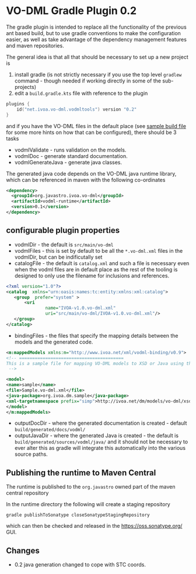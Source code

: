 VO-DML Gradle Plugin 0.2
=====================

The gradle plugin is intended to replace all the functionality of the 
previous ant based build, but to use gradle conventions to make the configuration
easier, as well as take advantage of the dependency management features and maven repositories.

The general idea is that all that should be necessary to set up a new project is


1. install gradle (is not strictly necessary if you use the top level `gradlew` command - though needed if working directly in some of the sub-projects)
2. edit a `build.gradle.kts` file with reference to the plugin

```kotlin
plugins {
    id("net.ivoa.vo-dml.vodmltools") version "0.2"
}
```

and if you have the VO-DML files in the default place (see [sample build file](./sample/build.gradle.kts) for some more hints on how that can be configured), 
there should be 3 tasks

* vodmlValidate - runs validation on the models.
* vodmlDoc - generate standard documentation.
* vodmlGenerateJava - generate java classes.

The generated java code depends on the VO-DML java runtime library, which can be
referenced in maven with the following co-ordinates

```xml
<dependency>
  <groupId>org.javastro.ivoa.vo-dml</groupId>
  <artifactId>vodml-runtime</artifactId>
  <version>0.1</version>
</dependency>
```

## configurable plugin properties

* vodmlDir - the default is `src/main/vo-dml`
* vodmlFiles - this is set by default to be all the `*.vo-dml.xml` files in the vodmlDir, but can be indificutally set
* catalogFile - the default is `catalog.xml` and such a file is necessary even when the vodml files are in default place
  as the rest of the tooling is designed to only use the filename for inclusions and references.
```xml
<?xml version="1.0"?>
<catalog  xmlns="urn:oasis:names:tc:entity:xmlns:xml:catalog">  
   <group  prefer="system" >
       <uri
               name="IVOA-v1.0.vo-dml.xml"
               uri="src/main/vo-dml/IVOA-v1.0.vo-dml.xml"/>
   </group>
</catalog>
```
* bindingFiles - the files that specify the mapping details between the models and the generated code.
```xml
<m:mappedModels xmlns:m="http://www.ivoa.net/xml/vodml-binding/v0.9">
<!-- ========================================
This is a sample file for mapping VO-DML models to XSD or Java using the gradle tooling
 -->

<model>
<name>sample</name>
<file>Sample.vo-dml.xml</file>
<java-package>org.ivoa.dm.sample</java-package>
<xml-targetnamespace prefix="simp">http://ivoa.net/dm/models/vo-dml/xsd/sample/sample</xml-targetnamespace>
</model>
</m:mappedModels>
```
* outputDocDir - where the generated documentation is created - default `build/generated/docs/vodml/`
* outputJavaDir - where the generated Java is created - the default is `build/generated/sources/vodml/java/` and it should not 
  be necessary to ever alter this as gradle will integrate this automatically into the various source paths.

## Publishing the runtime to Maven Central

The runtime is published to the `org.javastro` owned part of the maven central repository 

In the runtime directory the following will create a staging repository

```shell
gradle publishToSonatype closeSonatypeStagingRepository
```

which can then be checked and released in the https://oss.sonatype.org/ GUI.


## Changes

* 0.2 java generation changed to cope with STC coords.